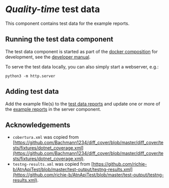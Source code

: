 # *Quality-time* test data

This component contains test data for the example reports.

## Running the test data component

The test data component is started as part of the [docker composition](../../docker/docker-compose.override.yml) for development, see the [developer manual](../../docs/DEVELOP.md).

To serve the test data locally, you can also simply start a webserver, e.g.:

```console
python3 -m http.server
```

## Adding test data

Add the example file(s) to the [test data reports](reports) and update one or more of the [example reports](../server/src/data/example-reports) in the server component.

## Acknowledgements

- `cobertura.xml` was copied from [https://github.com/Bachmann1234/diff_cover/blob/master/diff_cover/tests/fixtures/dotnet_coverage.xml](https://github.com/Bachmann1234/diff_cover/blob/master/diff_cover/tests/fixtures/dotnet_coverage.xml).
- `testng-results.xml` was copied from [https://github.com/richie-b/AtnApiTest/blob/master/test-output/testng-results.xml](https://github.com/richie-b/AtnApiTest/blob/master/test-output/testng-results.xml).
